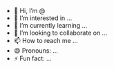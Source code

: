 - 👋 Hi, I’m @
- 👀 I’m interested in ...
- 🌱 I’m currently learning ...
- 💞️ I’m looking to collaborate on ...
- 📫 How to reach me ...
- 😄 Pronouns: ...
- ⚡ Fun fact: ...

<!---
Biljava/Biljava is a ✨ special ✨ repository because its `README.md` (this file) appears on your GitHub profile.
You can click the Preview link to take a look at your changes.
--->
